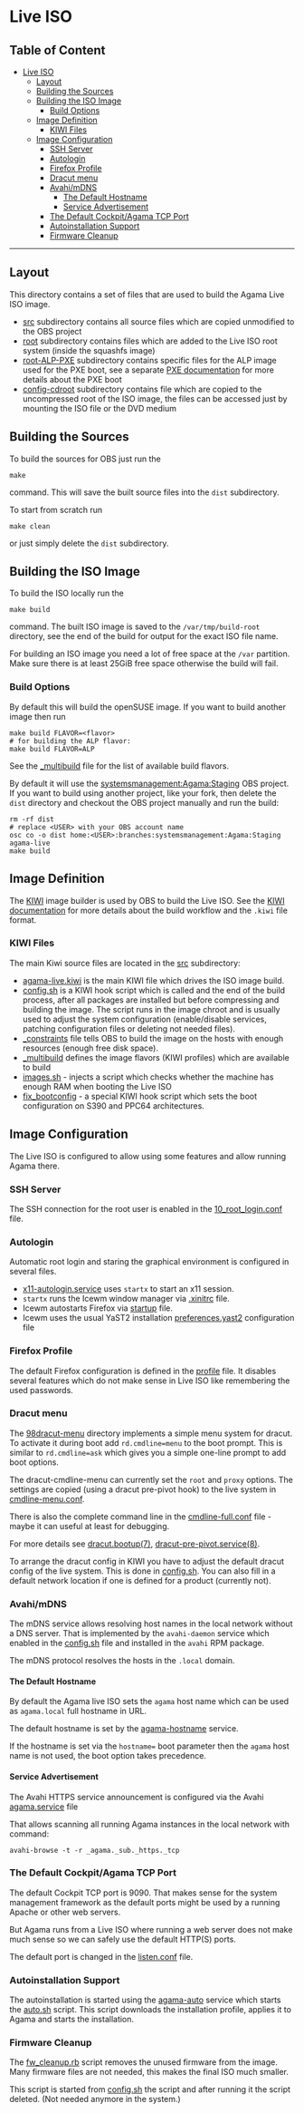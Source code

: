 # Live ISO

<!-- omit from toc -->

## Table of Content

- [Live ISO](#live-iso)
  - [Layout](#layout)
  - [Building the Sources](#building-the-sources)
  - [Building the ISO Image](#building-the-iso-image)
    - [Build Options](#build-options)
  - [Image Definition](#image-definition)
    - [KIWI Files](#kiwi-files)
  - [Image Configuration](#image-configuration)
    - [SSH Server](#ssh-server)
    - [Autologin](#autologin)
    - [Firefox Profile](#firefox-profile)
    - [Dracut menu](#dracut-menu)
    - [Avahi/mDNS](#avahimdns)
      - [The Default Hostname](#the-default-hostname)
      - [Service Advertisement](#service-advertisement)
    - [The Default Cockpit/Agama TCP Port](#the-default-cockpitagama-tcp-port)
    - [Autoinstallation Support](#autoinstallation-support)
    - [Firmware Cleanup](#firmware-cleanup)

---

## Layout

This directory contains a set of files that are used to build the Agama Live ISO image.

- [src](src) subdirectory contains all source files which are copied unmodified to the OBS project
- [root](root) subdirectory contains files which are added to the Live ISO root system (inside the
  squashfs image)
- [root-ALP-PXE](root-ALP-PXE) subdirectory contains specific files for the ALP image used for the
  PXE boot, see a separate [PXE documentation](PXE.md) for more details about the PXE boot
- [config-cdroot](config-cdroot) subdirectory contains file which are copied to the uncompressed
  root of the ISO image, the files can be accessed just by mounting the ISO file or the DVD medium

## Building the Sources

To build the sources for OBS just run the

```shell
make
```

command. This will save the built source files into the `dist` subdirectory.

To start from scratch run

```shell
make clean
```

or just simply delete the `dist` subdirectory.

## Building the ISO Image

To build the ISO locally run the

```shell
make build
```

command. The built ISO image is saved to the `/var/tmp/build-root` directory, see the end of the
build for output for the exact ISO file name.

For building an ISO image you need a lot of free space at the `/var` partition. Make sure there is
at least 25GiB free space otherwise the build will fail.

### Build Options

By default this will build the openSUSE image. If you want to build another image then run

```shell
make build FLAVOR=<flavor>
# for building the ALP flavor:
make build FLAVOR=ALP
```

See the [_multibuild](src/_multibuild) file for the list of available build flavors.

By default it will use the
[systemsmanagement:Agama:Staging](https://build.opensuse.org/project/show/systemsmanagement:Agama:Staging)
OBS project. If you want to build using another project, like your fork, then delete the `dist`
directory and checkout the OBS project manually and run the build:

```shell
rm -rf dist
# replace <USER> with your OBS account name
osc co -o dist home:<USER>:branches:systemsmanagement:Agama:Staging agama-live
make build
```

## Image Definition

The [KIWI](https://github.com/OSInside/kiwi) image builder is used by OBS to build the Live ISO. See
the [KIWI documentation](https://osinside.github.io/kiwi/index.html) for more details about the
build workflow and the `.kiwi` file format.

### KIWI Files

The main Kiwi source files are located in the [src](src) subdirectory:

- [agama-live.kiwi](src/agama-live.kiwi) is the main KIWI file which drives the ISO image build.
- [config.sh](src/config.sh) is a KIWI hook script which is called and the end of the build process,
  after all packages are installed but before compressing and building the image. The script runs in
  the image chroot and is usually used to adjust the system configuration (enable/disable services,
  patching configuration files or deleting not needed files).
- [_constraints](src/_constraints) file tells OBS to build the image on the hosts with enough
  resources (enough free disk space).
- [_multibuild](src/_multibuild) defines the image flavors (KIWI profiles) which are available to
  build
- [images.sh](src/images.sh) - injects a script which checks whether the machine has enough RAM when
  booting the Live ISO
- [fix_bootconfig](src/fix_bootconfig) - a special KIWI hook script which sets the boot
  configuration on S390 and PPC64 architectures.

## Image Configuration

The Live ISO is configured to allow using some features and allow running Agama there.

### SSH Server

The SSH connection for the root user is enabled in the
[10_root_login.conf](root/etc/ssh/sshd_config.d/10_root_login.conf) file.

### Autologin

Automatic root login and staring the graphical environment is configured in several files.

- [x11-autologin.service](src/etc/systemd/system/x11-autologin.service) uses `startx` to start an
  x11 session.
- `startx` runs the Icewm window manager via [.xinitrc](root/root/.xinitrc) file.
- Icewm autostarts Firefox via [startup](root/root/.icewm/startup) file.
- Icewm uses the usual YaST2 installation [preferences.yast2](root/etc/icewm/preferences.yast2)
  configuration file

### Firefox Profile

The default Firefox configuration is defined in the [profile](root/root/.mozilla/firefox/profile)
file. It disables several features which do not make sense in Live ISO like remembering the used
passwords.

### Dracut menu

The [98dracut-menu](live/root/usr/lib/dracut/modules.d/98dracut-menu) directory implements a simple
menu system for dracut. To activate it during boot add `rd.cmdline=menu` to the boot prompt. This is
similar to `rd.cmdline=ask` which gives you a simple one-line prompt to add boot options.

The dracut-cmdline-menu can currently set the `root` and `proxy` options. The settings are copied
(using a dracut pre-pivot hook) to the live system in
[cmdline-menu.conf](root/etc/cmdline-menu.conf).

There is also the complete command line in the [cmdline-full.conf](root/etc/cmdline-full.conf)
file - maybe it can useful at least for debugging.

For more details see [dracut.bootup(7)](https://man.archlinux.org/man/dracut.bootup.7.en),
[dracut-pre-pivot.service(8)](https://man.archlinux.org/man/extra/dracut/dracut-pre-pivot.service.8.en).

To arrange the dracut config in KIWI you have to adjust the default dracut config of the live
system. This is done in [config.sh](src/config.sh). You can also fill in a default network location
if one is defined for a product (currently not).

### Avahi/mDNS

The mDNS service allows resolving host names in the local network without a DNS server. That is
implemented by the `avahi-daemon` service which enabled in the [config.sh](src/config.sh) file and
installed in the `avahi` RPM package.

The mDNS protocol resolves the hosts in the `.local` domain.

#### The Default Hostname

By default the Agama live ISO sets the `agama` host name which can be used as `agama.local` full
hostname in URL.

The default hostname is set by the [agama-hostname](root/etc/systemd/system/agama-hostname.service)
service.

If the hostname is set via the `hostname=` boot parameter then the `agama` host name is not used,
the boot option takes precedence.

#### Service Advertisement

The Avahi HTTPS service announcement is configured via the Avahi
[agama.service](root/etc/avahi/services/agama.service) file

That allows scanning all running Agama instances in the local network with command:

```shell
avahi-browse -t -r _agama._sub._https._tcp
```

### The Default Cockpit/Agama TCP Port

The default Cockpit TCP port is 9090. That makes sense for the system management framework as the
default ports might be used by a running Apache or other web servers.

But Agama runs from a Live ISO where running a web server does not make much sense so we can safely
use the default HTTP(S) ports.

The default port is changed in the
[listen.conf](root/etc/systemd/system/cockpit.socket.d/listen.conf) file.

### Autoinstallation Support

The autoinstallation is started using the [agama-auto](root/etc/systemd/system/agama-auto.service)
service which starts the [auto.sh](root/usr/bin/auto.sh) script. This script downloads the
installation profile, applies it to Agama and starts the installation.

### Firmware Cleanup

The [fw_cleanup.rb](root/tmp/fw_cleanup.rb) script removes the unused firmware from the image. Many
firmware files are not needed, this makes the final ISO much smaller.

This script is started from [config.sh](src/config.sh) the script and after running it the script
deleted. (Not needed anymore in the system.)
